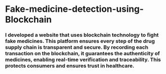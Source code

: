 # Fake-medicine-detection-using-Blockchain
### I developed a website that uses blockchain technology to fight fake medicines. This platform ensures every step of the drug supply chain is transparent and secure. By recording each transaction on the blockchain, it guarantees the authenticity of medicines, enabling real-time verification and traceability. This protects consumers and ensures trust in healthcare.

